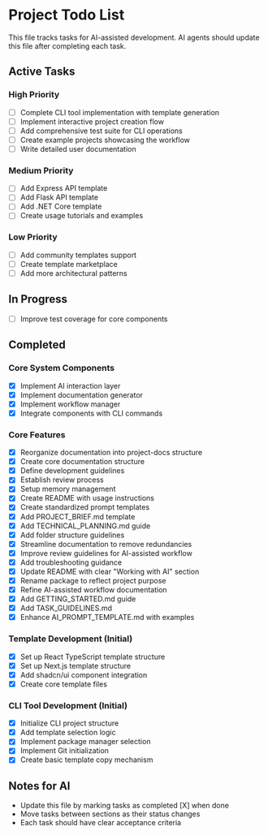 # Project Todo List

This file tracks tasks for AI-assisted development. AI agents should update this file after completing each task.

## Active Tasks

### High Priority
- [ ] Complete CLI tool implementation with template generation
- [ ] Implement interactive project creation flow
- [ ] Add comprehensive test suite for CLI operations
- [ ] Create example projects showcasing the workflow
- [ ] Write detailed user documentation

### Medium Priority
- [ ] Add Express API template
- [ ] Add Flask API template
- [ ] Add .NET Core template
- [ ] Create usage tutorials and examples

### Low Priority
- [ ] Add community templates support
- [ ] Create template marketplace
- [ ] Add more architectural patterns

## In Progress
- [ ] Improve test coverage for core components

## Completed

### Core System Components
- [X] Implement AI interaction layer
- [X] Implement documentation generator
- [X] Implement workflow manager
- [X] Integrate components with CLI commands

### Core Features
- [X] Reorganize documentation into project-docs structure
- [X] Create core documentation structure
- [X] Define development guidelines
- [X] Establish review process
- [X] Setup memory management
- [X] Create README with usage instructions
- [X] Create standardized prompt templates
- [X] Add PROJECT_BRIEF.md template
- [X] Add TECHNICAL_PLANNING.md guide
- [X] Add folder structure guidelines
- [X] Streamline documentation to remove redundancies
- [X] Improve review guidelines for AI-assisted workflow
- [X] Add troubleshooting guidance
- [X] Update README with clear "Working with AI" section
- [X] Rename package to reflect project purpose
- [X] Refine AI-assisted workflow documentation
- [X] Add GETTING_STARTED.md guide
- [X] Add TASK_GUIDELINES.md
- [X] Enhance AI_PROMPT_TEMPLATE.md with examples

### Template Development (Initial)
- [X] Set up React TypeScript template structure
- [X] Set up Next.js template structure
- [X] Add shadcn/ui component integration
- [X] Create core template files

### CLI Tool Development (Initial)
- [X] Initialize CLI project structure
- [X] Add template selection logic
- [X] Implement package manager selection
- [X] Implement Git initialization
- [X] Create basic template copy mechanism

## Notes for AI
- Update this file by marking tasks as completed [X] when done
- Move tasks between sections as their status changes
- Each task should have clear acceptance criteria
